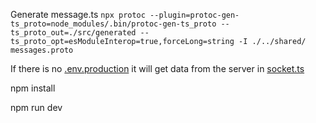 Generate message.ts
`npx protoc --plugin=protoc-gen-ts_proto=node_modules/.bin/protoc-gen-ts_proto --ts_proto_out=./src/generated --ts_proto_opt=esModuleInterop=true,forceLong=string -I ./../shared/ messages.proto`

If there is no [.env.production](.env.production) it will get data from the server in [socket.ts](src/socket.ts)

npm install

npm run dev
